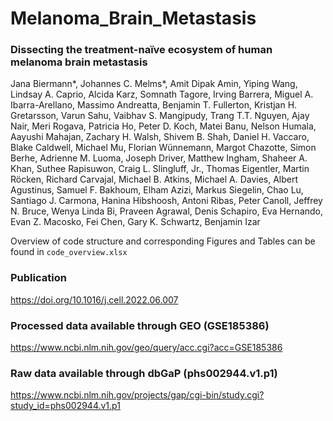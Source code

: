 # Melanoma_Brain_Metastasis

### Dissecting the treatment-naïve ecosystem of human melanoma brain metastasis
Jana Biermann*, Johannes C. Melms*, Amit Dipak Amin, Yiping Wang, Lindsay A. Caprio, Alcida Karz, Somnath Tagore, Irving Barrera, Miguel A. Ibarra-Arellano, Massimo Andreatta, Benjamin T. Fullerton, Kristjan H. Gretarsson, Varun Sahu, Vaibhav S. Mangipudy, Trang T.T. Nguyen, Ajay Nair, Meri Rogava, Patricia Ho, Peter D. Koch, Matei Banu, Nelson Humala, Aayushi Mahajan, Zachary H. Walsh, Shivem B. Shah, Daniel H. Vaccaro, Blake Caldwell, Michael Mu, Florian Wünnemann, Margot Chazotte, Simon Berhe, Adrienne M. Luoma, Joseph Driver, Matthew Ingham, Shaheer A. Khan, Suthee Rapisuwon, Craig L. Slingluff, Jr., Thomas Eigentler, Martin Röcken, Richard Carvajal, Michael B. Atkins, Michael A. Davies, Albert Agustinus, Samuel F. Bakhoum, Elham Azizi, Markus Siegelin, Chao Lu, Santiago J. Carmona, Hanina Hibshoosh, Antoni Ribas, Peter Canoll, Jeffrey N. Bruce, Wenya Linda Bi, Praveen Agrawal, Denis Schapiro, Eva Hernando, Evan Z. Macosko, Fei Chen, Gary K. Schwartz, Benjamin Izar
<br>

Overview of code structure and corresponding Figures and Tables can be found in `code_overview.xlsx`

### Publication
https://doi.org/10.1016/j.cell.2022.06.007

### Processed data available through GEO (GSE185386)
https://www.ncbi.nlm.nih.gov/geo/query/acc.cgi?acc=GSE185386

### Raw data available through dbGaP (phs002944.v1.p1)
https://www.ncbi.nlm.nih.gov/projects/gap/cgi-bin/study.cgi?study_id=phs002944.v1.p1
